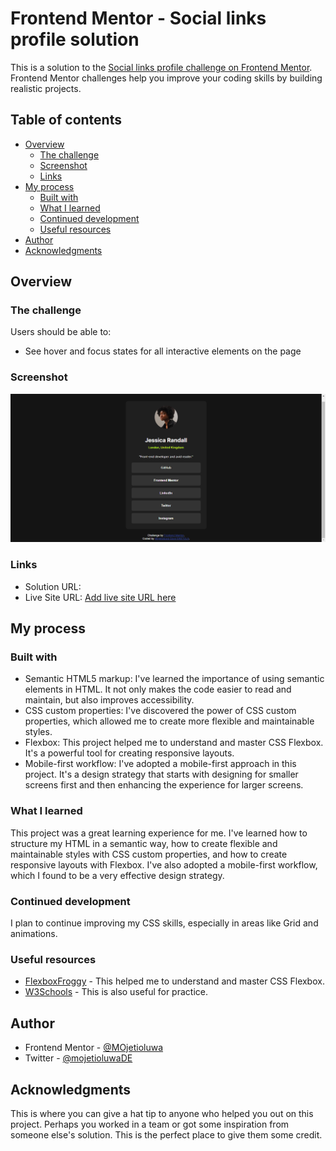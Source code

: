 # Frontend Mentor - Social links profile solution

This is a solution to the [Social links profile challenge on Frontend Mentor](https://www.frontendmentor.io/challenges/social-links-profile-UG32l9m6dQ). Frontend Mentor challenges help you improve your coding skills by building realistic projects. 

## Table of contents

- [Overview](#overview)
  - [The challenge](#the-challenge)
  - [Screenshot](#screenshot)
  - [Links](#links)
- [My process](#my-process)
  - [Built with](#built-with)
  - [What I learned](#what-i-learned)
  - [Continued development](#continued-development)
  - [Useful resources](#useful-resources)
- [Author](#author)
- [Acknowledgments](#acknowledgments)



## Overview

### The challenge

Users should be able to:

- See hover and focus states for all interactive elements on the page

### Screenshot

![](./assets/images/preview.png)



### Links

- Solution URL: [](https://github.com/Mojetioluwa/social-links-profile-main)
- Live Site URL: [Add live site URL here](https://your-live-site-url.com)

## My process

### Built with

- Semantic HTML5 markup: I've learned the importance of using semantic elements in HTML. It not only makes the code easier to read and maintain, but also improves accessibility.
- CSS custom properties: I've discovered the power of CSS custom properties, which allowed me to create more flexible and maintainable styles.
- Flexbox: This project helped me to understand and master CSS Flexbox. It's a powerful tool for creating responsive layouts.
- Mobile-first workflow: I've adopted a mobile-first approach in this project. It's a design strategy that starts with designing for smaller screens first and then enhancing the experience for larger screens.


### What I learned

This project was a great learning experience for me. I've learned how to structure my HTML in a semantic way, how to create flexible and maintainable styles with CSS custom properties, and how to create responsive layouts with Flexbox. I've also adopted a mobile-first workflow, which I found to be a very effective design strategy.


### Continued development

I plan to continue improving my CSS skills, especially in areas like Grid and animations.


### Useful resources

- [FlexboxFroggy](https://flexboxfroggy.com/) - This helped me to understand and master CSS Flexbox.
- [W3Schools](https://www.w3schools.com) - This is also useful for practice.


## Author

<!-- - Website - [Add your name here](https://www.your-site.com) -->
- Frontend Mentor - [@MOjetioluwa](https://www.frontendmentor.io/profile/Mojetioluwa)
- Twitter - [@mojetioluwaDE](https://www.twitter.com/mojetioluwaDE)


## Acknowledgments

This is where you can give a hat tip to anyone who helped you out on this project. Perhaps you worked in a team or got some inspiration from someone else's solution. This is the perfect place to give them some credit.
